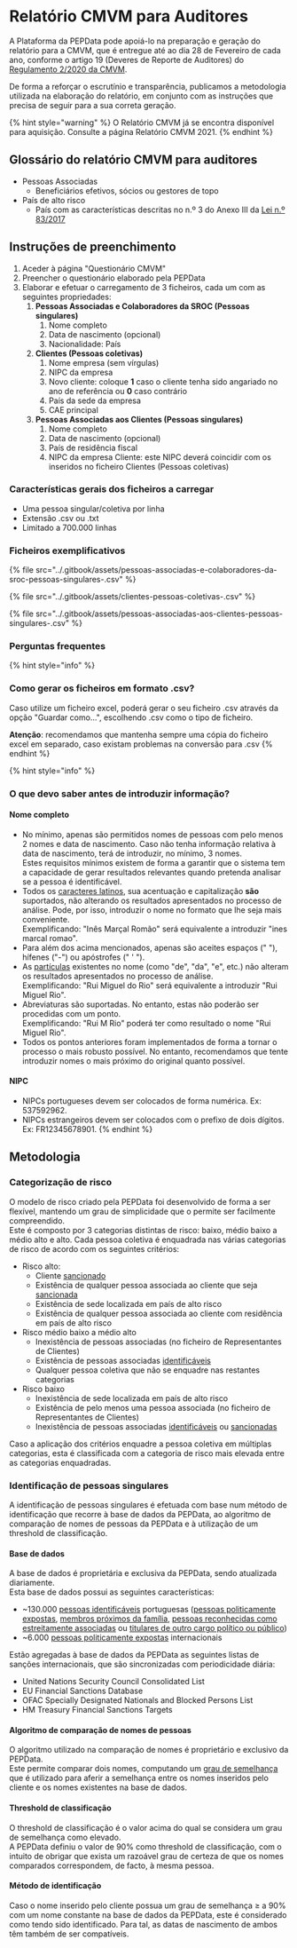 # Relatório CMVM para Auditores

A Plataforma da PEPData pode apoiá-lo na preparação e geração do relatório para a CMVM, que é entregue até ao dia 28 de Fevereiro de cada ano, conforme o artigo 19 (Deveres de Reporte de Auditores) do [Regulamento 2/2020 da CMVM](https://dre.pt/home/-/dre/130325827/details/maximized).

De forma a reforçar o escrutínio e transparência, publicamos a metodologia utilizada na elaboração do relatório, em conjunto com as instruções que precisa de seguir para a sua correta geração.

{% hint style="warning" %}
O Relatório CMVM já se encontra disponível para aquisição. Consulte a página Relatório CMVM 2021.
{% endhint %}

## Glossário do relatório CMVM para auditores

* Pessoas Associadas
  * Beneficiários efetivos, sócios ou gestores de topo
* País de alto risco
  * País com as características descritas no n.º 3 do Anexo III da [Lei n.º 83/2017](https://dre.pt/home/-/dre/108021178/details/maximized)

## Instruções de preenchimento

1. Aceder à página "Questionário CMVM"
2. Preencher o questionário elaborado pela PEPData
3. Elaborar e efetuar o carregamento de 3 ficheiros, cada um com as seguintes propriedades:
   1. **Pessoas Associadas e Colaboradores da SROC (Pessoas singulares)**&#x20;
      1. Nome completo&#x20;
      2. Data de nascimento (opcional)
      3. Nacionalidade: País &#x20;
   2. **Clientes (Pessoas coletivas)**&#x20;
      1. Nome empresa (sem vírgulas)
      2. NIPC da empresa&#x20;
      3. Novo cliente: coloque **1** caso o cliente tenha sido angariado no ano de referência ou **0** caso contrário
      4. País da sede da empresa&#x20;
      5. CAE principal
   3. **Pessoas Associadas aos Clientes (Pessoas singulares)**&#x20;
      1. Nome completo&#x20;
      2. Data de nascimento (opcional)
      3. País de residência fiscal&#x20;
      4. NIPC da empresa Cliente: este NIPC deverá coincidir com os inseridos no ficheiro Clientes (Pessoas coletivas)

### Características gerais dos ficheiros a carregar

* Uma pessoa singular/coletiva por linha
* Extensão .csv ou .txt&#x20;
* Limitado a 700.000 linhas

### Ficheiros exemplificativos

{% file src="../.gitbook/assets/pessoas-associadas-e-colaboradores-da-sroc-pessoas-singulares-.csv" %}

{% file src="../.gitbook/assets/clientes-pessoas-coletivas-.csv" %}

{% file src="../.gitbook/assets/pessoas-associadas-aos-clientes-pessoas-singulares-.csv" %}

### Perguntas frequentes

{% hint style="info" %}
### Como gerar os ficheiros em formato .csv?

Caso utilize um ficheiro excel, poderá gerar o seu ficheiro .csv através da opção "Guardar como...", escolhendo .csv como o tipo de ficheiro.

**Atenção**: recomendamos que mantenha sempre uma cópia do ficheiro excel em separado, caso existam problemas na conversão para .csv
{% endhint %}

{% hint style="info" %}
### O que devo saber antes de introduzir informação?

#### Nome completo

* No mínimo, apenas são permitidos nomes de pessoas com pelo menos 2 nomes e data de nascimento. Caso não tenha informação relativa à data de nascimento, terá de introduzir, no mínimo, 3 nomes. \
  Estes requisitos mínimos existem de forma a garantir que o sistema tem a capacidade de gerar resultados relevantes quando pretenda analisar se a pessoa é identificável.&#x20;
* Todos os [caracteres latinos](https://en.wikipedia.org/wiki/ISO/IEC\_8859-1), sua acentuação e capitalização **são** suportados, não alterando os resultados apresentados no processo de análise. Pode, por isso, introduzir o nome no formato que lhe seja mais conveniente. \
  Exemplificando:  "Inês Marçal Romão" será equivalente a introduzir "ines marcal romao".
* Para além dos acima mencionados,  apenas são aceites espaços (" "), hífenes ("-") ou apóstrofes (" ' ").  &#x20;
* As [partículas](https://www.irn.mj.pt/IRN/sections/irn/a\_registral/registo-civil/docs-do-civil/dar-o-nome/) existentes no nome (como "de", "da", "e", etc.) não alteram os resultados apresentados no processo de análise. \
  Exemplificando:  "Rui Miguel do Rio" será equivalente a introduzir "Rui Miguel Rio".
* Abreviaturas são suportadas. No entanto, estas não poderão ser procedidas com um ponto.\
  Exemplificando:  "Rui M Rio" poderá ter como resultado o nome "Rui Miguel Rio".
* Todos os pontos anteriores foram implementados de forma a tornar o processo o mais robusto possível. No entanto, recomendamos que tente introduzir nomes o mais próximo do original quanto possível.

#### NIPC

* NIPCs portugueses devem ser colocados de forma numérica. Ex: 537592962.&#x20;
* NIPCs estrangeiros devem ser colocados com o prefixo de dois dígitos. Ex: FR12345678901.
{% endhint %}

## Metodologia

### Categorização de risco

O modelo de risco criado pela PEPData foi desenvolvido de forma a ser flexível, mantendo um grau de simplicidade que o permite ser facilmente compreendido. \
Este é composto por 3 categorias distintas de risco: baixo, médio baixo a médio alto e alto. Cada pessoa coletiva é enquadrada nas várias categorias de risco de acordo com os seguintes critérios:

* Risco alto:&#x20;
  * Cliente [sancionado](https://app.gitbook.com/@afbpinheiro/s/pepdata/\~/drafts/-MVHgRcUttIZiR7V2b0D/glossario/glossario-aplicacao#sancionado)
  * Existência de qualquer pessoa associada ao cliente que seja [sancionada](../glossario/glossario-aplicacao.md#sancionado)
  * Existência de sede localizada em país de alto risco
  * Existência de qualquer pessoa associada ao cliente com residência em país de alto risco
* Risco médio baixo a médio alto
  * Inexistência de pessoas associadas (no ficheiro de Representantes de Clientes)
  * Existência de pessoas associadas [identificáveis](../glossario/glossario-aplicacao.md#pessoa-identificavel)
  * Qualquer pessoa coletiva que não se enquadre nas restantes categorias
* Risco baixo
  * Inexistência de sede localizada em país de alto risco
  * Existência de pelo menos uma pessoa associada (no ficheiro de Representantes de Clientes)
  * Inexistência de pessoas associadas [identificáveis](../glossario/glossario-aplicacao.md#pessoa-identificavel) ou [sancionadas](../glossario/glossario-aplicacao.md#sancionado)

Caso a aplicação dos critérios enquadre a pessoa coletiva em múltiplas categorias, esta é classificada com a categoria de risco mais elevada entre as categorias enquadradas.

### Identificação de pessoas singulares

A identificação de pessoas singulares é efetuada com base num método de identificação que recorre à base de dados da PEPData, ao algoritmo de comparação de nomes de pessoas da PEPData e à utilização de um threshold de classificação.&#x20;

#### Base de dados

A base de dados é proprietária e exclusiva da PEPData, sendo atualizada diariamente.\
Esta base de dados possui as seguintes características:

* \~130.000 [pessoas identificáveis](../glossario/glossario-aplicacao.md#pessoa-identificavel) portuguesas ([pessoas politicamente expostas](../glossario/glossario-legal-portugal.md#pessoa-politicamente-exposta), [membros próximos da família](../glossario/glossario-legal-portugal.md#membro-proximo-da-familia), [pessoas reconhecidas como estreitamente associadas](../glossario/glossario-legal-portugal.md#pessoa-reconhecida-como-estreitamente-associada) ou [titulares de outro cargo político ou público](../glossario/glossario-legal-portugal.md#titular-de-outros-cargos-politicos-ou-publicos))
* \~6.000 [pessoas politicamente expostas](../glossario/glossario-legal-portugal.md#pessoa-politicamente-exposta) internacionais

Estão agregadas à base de dados da PEPData as seguintes listas de sanções internacionais, que são sincronizadas com periodicidade diária:

* United Nations Security Council Consolidated List
* EU Financial Sanctions Database
* OFAC Specially Designated Nationals and Blocked Persons List
* HM Treasury Financial Sanctions Targets

#### Algoritmo de comparação de nomes de pessoas

O algoritmo utilizado na comparação de nomes é proprietário e exclusivo da PEPData.\
Este permite comparar dois nomes, computando um [grau de semelhança](../glossario/glossario-aplicacao.md#grau-de-semelhanca) que é utilizado para aferir a semelhança entre os nomes inseridos pelo cliente e os nomes existentes na base de dados.

#### Threshold de classificação

O threshold de classificação é o valor acima do qual se considera um grau de semelhança como elevado.\
A PEPData definiu o valor de 90% como threshold de classificação, com o intuito de obrigar que exista um razoável grau de certeza de que os nomes comparados correspondem, de facto, à mesma pessoa.

#### Método de identificação&#x20;

Caso o nome inserido pelo cliente possua um grau de semelhança ≥ a 90% com um nome constante na base de dados da PEPData, este é considerado como tendo sido identificado. Para tal, as datas de nascimento de ambos têm também de ser compatíveis.&#x20;
